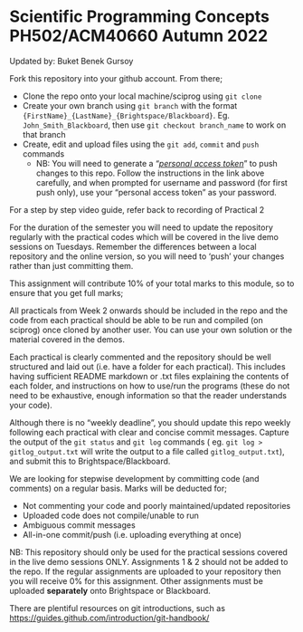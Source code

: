 # Scientific Programming Concepts PH502/ACM40660 Autumn 2022

Updated by: Buket Benek Gursoy

Fork this repository into your github account. From there; 

- Clone the repo onto your local machine/sciprog using `git clone`
- Create your own branch using `git branch` with the format `{FirstName}_{LastName}_{Brightspace/Blackboard}`. Eg. `John_Smith_Blackboard`, then use `git checkout branch_name` to work on that branch
- Create, edit and upload files using the `git add`, `commit` and `push` commands
    - NB: You will need to generate a “*[personal access token](https://docs.github.com/en/authentication/keeping-your-account-and-data-secure/creating-a-personal-access-token)*” to push changes to this repo. Follow the instructions in the link above carefully, and when prompted for username and password (for first push only), use your “personal access token” as your password. 

For a step by step video guide, refer back to recording of Practical 2

For the duration of the semester you will need to update the repository regularly with the practical codes which will be covered in the live demo sessions on Tuesdays. Remember the differences between a local repository and the online version, so you will need to ‘push’ your changes rather than just committing them.

This assignment will contribute 10% of your total marks to this module, so to ensure that you get full marks;

All practicals from Week 2 onwards should be included in the repo and the code from each practical should be able to be run and compiled (on sciprog) once cloned by another user. You can use your own solution or the material covered in the demos.

Each practical is clearly commented and the repository should be well structured and laid out (i.e. have a folder for each practical). This includes having sufficient README markdown or .txt files explaining the contents of each folder, and instructions on how to use/run the programs (these do not need to be exhaustive, enough information so that the reader understands your code).

Although there is no “weekly deadline”, you should update this repo weekly following each practical with clear and concise commit messages. 
Capture the output of the `git status` and `git log` commands ( eg. `git log > gitlog_output.txt` will write the output to a file called `gitlog_output.txt`), and submit this to Brightspace/Blackboard. 

We are looking for stepwise development by committing code (and comments) on a regular basis. Marks will be deducted for;
- Not commenting your code and poorly maintained/updated repositories
- Uploaded code does not compile/unable to run
- Ambiguous commit messages
- All-in-one commit/push (i.e. uploading everything at once)

NB: This repository should only be used for the practical sessions covered in the live demo sessions ONLY. Assignments 1 & 2 should not be added to the repo. If the regular assignments are uploaded to your repository then you will receive 0% for this assignment. Other assignments must be uploaded **separately** onto Brightspace or Blackboard.

There are plentiful resources on git introductions, such as https://guides.github.com/introduction/git-handbook/ 
